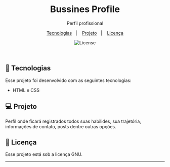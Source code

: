 <h1 align="center"> Bussines Profile </h1>

<p align="center" >
Perfil profissional 
</p>

<p align="center">
  <a href="#-tecnologias">Tecnologias</a>&nbsp;&nbsp;&nbsp;|&nbsp;&nbsp;&nbsp;
  <a href="#-projeto">Projeto</a>&nbsp;&nbsp;&nbsp;|&nbsp;&nbsp;&nbsp;
  <a href="#memo-licença">Licença</a>
</p>

<p align="center">
  <img alt="License" src="https://img.shields.io/badge/licence-Gnu-white">
</p>

<br>

## 🚀 Tecnologias

Esse projeto foi desenvolvido com as seguintes tecnologias:

- HTML e CSS

## 💻 Projeto

Perfil onde ficará registrados todos suas habilides, sua trajetória, informações de contato, posts dentre outras opções.

## :memo: Licença

Esse projeto está sob a licença GNU.

---